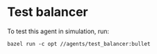 # Test balancer

To test this agent in simulation, run:

```console
bazel run -c opt //agents/test_balancer:bullet
```
